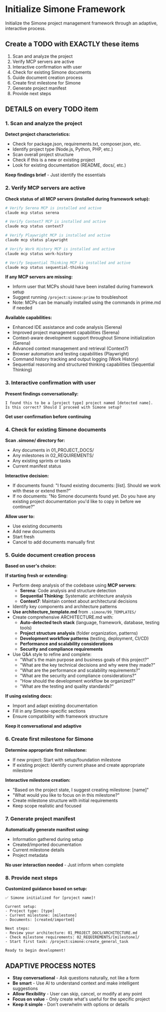 # Initialize Simone Framework

Initialize the Simone project management framework through an adaptive, interactive process.

## Create a TODO with EXACTLY these items

1. Scan and analyze the project
2. Verify MCP servers are active
3. Interactive confirmation with user
4. Check for existing Simone documents
5. Guide document creation process
6. Create first milestone for Simone
7. Generate project manifest
8. Provide next steps

## DETAILS on every TODO item

### 1. Scan and analyze the project

**Detect project characteristics:**
- Check for package.json, requirements.txt, composer.json, etc.
- Identify project type (Node.js, Python, PHP, etc.)
- Scan overall project structure
- Check if this is a new or existing project
- Look for existing documentation (README, docs/, etc.)

**Keep findings brief** - Just identify the essentials

### 2. Verify MCP servers are active

**Check status of all MCP servers (installed during framework setup):**
```bash
# Verify Serena MCP is installed and active
claude mcp status serena

# Verify Context7 MCP is installed and active
claude mcp status context7

# Verify Playwright MCP is installed and active
claude mcp status playwright

# Verify Work History MCP is installed and active
claude mcp status work-history

# Verify Sequential Thinking MCP is installed and active
claude mcp status sequential-thinking
```

**If any MCP servers are missing:**
- Inform user that MCPs should have been installed during framework setup
- Suggest running `/project:simone:prime` to troubleshoot
- Note: MCPs can be manually installed using the commands in prime.md if needed

**Available capabilities:**
- Enhanced IDE assistance and code analysis (Serena)
- Improved project management capabilities (Serena)
- Context-aware development support throughout Simone initialization (Serena)
- Advanced context management and retrieval (Context7)
- Browser automation and testing capabilities (Playwright)
- Command history tracking and output logging (Work History)
- Sequential reasoning and structured thinking capabilities (Sequential Thinking)

### 3. Interactive confirmation with user

**Present findings conversationally:**
```
I found this to be a [project type] project named [detected name].
Is this correct? Should I proceed with Simone setup?
```

**Get user confirmation before continuing**

### 4. Check for existing Simone documents

**Scan .simone/ directory for:**
- Any documents in 01_PROJECT_DOCS/
- Any milestones in 02_REQUIREMENTS/
- Any existing sprints or tasks
- Current manifest status

**Interactive decision:**
- If documents found: "I found existing documents: [list]. Should we work with these or extend them?"
- If no documents: "No Simone documents found yet. Do you have any existing project documentation you'd like to copy in before we continue?"

**Allow user to:**
- Use existing documents
- Add new documents
- Start fresh
- Cancel to add documents manually first

### 5. Guide document creation process

**Based on user's choice:**

**If starting fresh or extending:**
- Perform deep analysis of the codebase using **MCP servers**:
  - **Serena**: Code analysis and structure detection
  - **Sequential Thinking**: Systematic architecture analysis
  - **Context7**: Maintain context about architectural decisions
- Identify key components and architecture patterns
- **Use architecture_template.md** from `.simone/99_TEMPLATES/`
- Create comprehensive ARCHITECTURE.md with:
  - **Auto-detected tech stack** (language, framework, database, testing tools)
  - **Project structure analysis** (folder organization, patterns)
  - **Development workflow patterns** (testing, deployment, CI/CD)
  - **Performance and scalability considerations**
  - **Security and compliance requirements**
- Use Q&A style to refine and complete:
  - "What's the main purpose and business goals of this project?"
  - "What are the key technical decisions and why were they made?"
  - "What are the performance and scalability requirements?"
  - "What are the security and compliance considerations?"
  - "How should the development workflow be organized?"
  - "What are the testing and quality standards?"

**If using existing docs:**
- Import and adapt existing documentation
- Fill in any Simone-specific sections
- Ensure compatibility with framework structure

**Keep it conversational and adaptive**

### 6. Create first milestone for Simone

**Determine appropriate first milestone:**
- If new project: Start with setup/foundation milestone
- If existing project: Identify current phase and create appropriate milestone

**Interactive milestone creation:**
- "Based on the project state, I suggest creating milestone: [name]"
- "What would you like to focus on in this milestone?"
- Create milestone structure with initial requirements
- Keep scope realistic and focused

### 7. Generate project manifest

**Automatically generate manifest using:**
- Information gathered during setup
- Created/imported documentation
- Current milestone details
- Project metadata

**No user interaction needed** - Just inform when complete

### 8. Provide next steps

**Customized guidance based on setup:**
```
✅ Simone initialized for [project name]!

Current setup:
- Project type: [type]
- Current milestone: [milestone]
- Documents: [created/imported]

Next steps:
- Review your architecture: 01_PROJECT_DOCS/ARCHITECTURE.md
- Check milestone requirements: 02_REQUIREMENTS/[milestone]/
- Start first task: /project:simone:create_general_task

Ready to begin development!
```

## ADAPTIVE PROCESS NOTES

- **Stay conversational** - Ask questions naturally, not like a form
- **Be smart** - Use AI to understand context and make intelligent suggestions
- **Allow flexibility** - User can skip, cancel, or modify at any point
- **Focus on value** - Only create what's useful for the specific project
- **Keep it simple** - Don't overwhelm with options or details